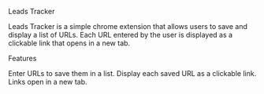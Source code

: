 Leads Tracker

Leads Tracker is a simple chrome extension that allows users to save and display a list of URLs. Each URL entered by the user is displayed as a clickable link that opens in a new tab.

Features

Enter URLs to save them in a list.
Display each saved URL as a clickable link.
Links open in a new tab.